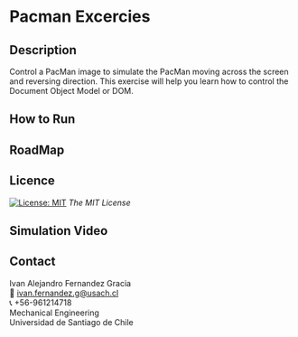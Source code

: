 # Pacman Excercies 

<!-- DESCRIPTION -->
## Description
Control a PacMan image to simulate the PacMan moving across the screen and reversing direction. This exercise will help you learn how to control the Document Object Model or DOM.

<!-- RUN -->
## How to Run



<!-- ROADMAP -->
## RoadMap



<!-- LICENSE -->
## Licence 
[![License: MIT](https://img.shields.io/badge/License-MIT-yellow.svg)](https://opensource.org/licenses/MIT) *The MIT License*


<!-- Video -->
<a name="video"></a>
## Simulation Video


<!-- CONTACT -->
<a name="conta"></a>
## Contact
Ivan Alejandro Fernandez Gracia  
:email: ivan.fernandez.g@usach.cl  
:telephone_receiver: +56-961214718  
Mechanical Engineering  
Universidad de Santiago de Chile

